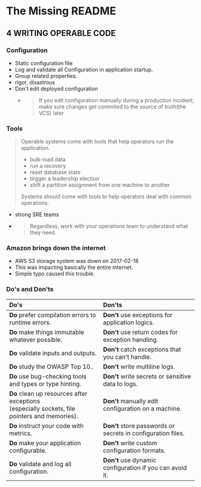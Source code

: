 # The Missing README

## 4 WRITING OPERABLE CODE

### Configuration

- Static configuration file
- Log and validate all Configuration in application startup.
- Group related properties.
- rigor, disastrous
- Don't edit deployed configuration
    - > If you edit configuration manually during a production incident, make sure changes get commited to the source of truth(the VCS) later

### Tools

> Operable systems come with tools that help operators run the application.
>
> - bulk-load data
> - run a recovery
> - reset database state
> - tirgger a leadership election
> - shift a partition assignment from one machine to another
>
> Systems should come with tools to help operators deal with common operations.

- strong SRE teams
- > Regardless, work with your operations team to understand what they need.

### Amazon brings down the internet

- AWS S3 storage system was down on 2017-02-18
- This was impacting basically the entire internet.
- Simple typo caused this trouble.

### Do's and Don'ts

| Do's | Don'ts|
|:-|:-|
| **Do** prefer compilation errors to runtime errors.                                             | **Don't** use exceptions for application logics.             |
| **Do** make things immutable whatever possible.                                                 | **Don't** use return codes for exception handling.           |
| **Do** validate inputs and outputs.                                                             | **Don't** catch exceptions that you can't handle.            |
| **Do** study the OWASP Top 10..                                                                 | **Don't** write multiline logs.                              |
| **Do** use bug-checking tools and types or type hinting.                                        | **Don't** write secrets or sensitive data to logs.           |
| **Do** clean up resources after exceptions<br>(especially sockets, file pointers and memories). | **Don't** manually edit configuration on a machine.          |
| **Do** instruct your code with metrics.                                                         | **Don't** store passwords or secrets in configuration files. |
| **Do** make your application configurable.                                                      | **Don't** write custom configuration formats.                |
| **Do** validate and log all configuration.                                                      | **Don't** use dynamic configuration if you can avoid it.     |

